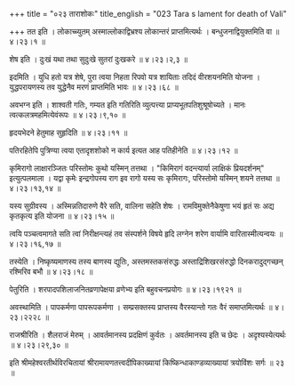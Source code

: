 +++
title = "०२३ ताराशोकः"
title_english = "023 Tara s lament for death of Vali"

+++
तत इति । लोकाच्च्युतम् अस्माल्लोकाद्विभ्रश्य लोकान्तरं प्राप्तमित्यर्थः । बन्धुजनाद्वियुक्तमिति वा  ॥  ४।२३।१  ॥   

  

शेष इति । दुःखं यथा तथा सुदुःखे सुतरां दुःखकरे  ॥  ४।२३।२,३  ॥   

  

इदमिति । युधि हतो यत्र शेषे, पुरा त्वया निहता रिपवो यत्र शायिताः तदिदं वीरशयनमिति योजना । युद्धपरायणस्य तव युद्धेनैव मरणं प्राप्तमिति भावः  ॥  ४।२३।६८  ॥   

  

अवभग्न इति । शाश्वती गतिः, गम्यत इति गतिरिति व्युत्पत्त्या प्राप्यभूतपतिशुश्रूषोच्यते । मानः त्वत्कलत्रमहमित्येवंरूपः  ॥  ४।२३।९,१०  ॥   

  

हृदयभेदने हेतुमाह सुहृदिति  ॥  ४।२३।११  ॥   

  

पतिरहितेपि पुत्रिण्या त्वया एतादृशशोको न कार्य इत्यत आह पतिहीनेति  ॥  ४।२३।१२  ॥   

  

कृमिरागो लाक्षारञ्जितः परिस्तोमः कुथो यस्मिन् तत्तथा । "किमिरागं वदन्त्यार्या लाक्षिकं प्रियदर्शनम्" इत्युत्पलमाला । यद्वा कृमेः इन्द्रगोपस्य राग इव रागो यस्य सः कृमिरागः, परिस्तोमो यस्मिन् शयने तत्तथा  ॥  ४।२३।१३,१४  ॥   

  

यस्य सुग्रीवस्य । अस्मिन्नतिदारुणे वैरे सति, वालिना सहेति शेषः । रामविमुक्तेनैकेषुणा भयं हृतं सः अद्य कृतकृत्य इति योजना  ॥  ४।२३।१५  ॥   

  

त्वयि पञ्चत्वमागते सति त्वां निरीक्षन्त्यहं तव संस्पर्शने विषये हृदि लग्नेन शरेण वार्यामि वारितास्मीत्यन्वयः  ॥  ४।२३।१६,१७  ॥   

  

तस्येति । निष्कृष्यमाणस्य तस्य बाणस्य द्युतिः, अस्तमस्तकसंरुद्धः अस्ताद्रिशिखरसंरुद्धो दिनकरादुद्गच्छन् रश्मिरिव बभौ  ॥  ४।२३।१८  ॥   

  

पेतुरिति । शरपादपशिलाजनितव्रणापेक्षया व्रणेभ्य इति बहुवचनप्रयोगः  ॥  ४।२३।१९२१  ॥   

  

अवस्थामिति । पापकर्मणा पापरूपकर्मणा । सम्प्रसक्तस्य प्राप्तस्य वैरस्यान्तो गतः वैरं समाप्तमित्यर्थः  ॥  ४।२३।२२२८  ॥   

  

राजश्रीरिति । शैलराजं मेरुम् । आवर्तमानस्य प्रदक्षिणं कुर्वतः । अवर्तमानस्य इति च छेदः । अदृश्यस्येत्यर्थः  ॥  ४।२३।२९,३०  ॥   

  

इति श्रीमहेश्वरतीर्थविरचितायां श्रीरामायणतत्त्वदीपिकाख्यायां किष्किन्धाकाण्डव्याख्यायां त्रयोविंशः सर्गः  ॥  २३  ॥   

  

